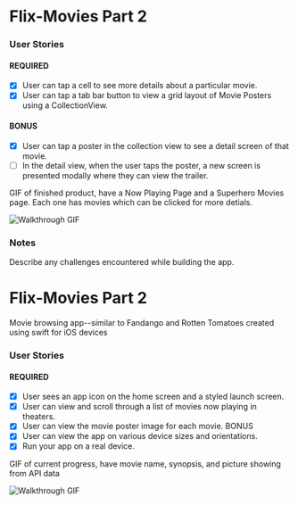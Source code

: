 # Flix-Movies Part 2

### User Stories

#### REQUIRED 
- [x] User can tap a cell to see more details about a particular movie.
- [x] User can tap a tab bar button to view a grid layout of Movie Posters using a CollectionView.

#### BONUS
- [x] User can tap a poster in the collection view to see a detail screen of that movie.
- [ ] In the detail view, when the user taps the poster, a new screen is presented modally where they can view the trailer.

GIF of finished product, have a Now Playing Page and a Superhero Movies page. Each one has movies which can be clicked for more detials.
 
![Walkthrough GIF](http://g.recordit.co/Yfu2ycdb38.gif)

### Notes
Describe any challenges encountered while building the app.

# Flix-Movies Part 2
 Movie browsing app--similar to Fandango and Rotten Tomatoes created using swift for iOS devices


### User Stories

#### REQUIRED 
- [x] User sees an app icon on the home screen and a styled launch screen.
- [x] User can view and scroll through a list of movies now playing in theaters.
- [x] User can view the movie poster image for each movie.
BONUS
- [x] User can view the app on various device sizes and orientations.
- [x] Run your app on a real device.
 
 GIF of current progress, have movie name, synopsis, and picture showing from API data

![Walkthrough GIF](http://g.recordit.co/Kpb7sLL2m7.gif)



